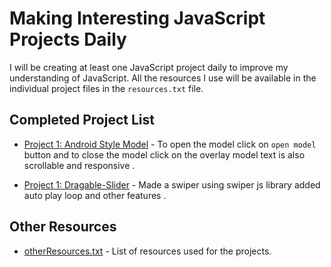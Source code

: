 # Making Interesting JavaScript Projects Daily

I will be creating at least one JavaScript project daily to improve my understanding of JavaScript. All the resources I use will be available in the individual project files in the `resources.txt` file.

## Completed Project List

- [Project 1: Android Style Model](link-to-project-1) - To open the model click on `open model` button and to close the model click on the overlay model text is also scrollable and responsive .

- [Project 1: Dragable-Slider](link-to-project-1) - Made a swiper using swiper js library added auto play loop and other features .

## Other Resources

- [otherResources.txt](link-to-resources-file) - List of resources used for the projects.
